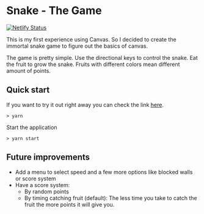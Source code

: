 # Snake - The Game

[![Netlify Status](https://api.netlify.com/api/v1/badges/24e6b0ff-f5ab-4d1c-a786-ff6bf019e0a1/deploy-status)](https://app.netlify.com/sites/snake-the-game/deploys)

This is my first experience using Canvas. So I decided to create the immortal snake game to figure out the basics of canvas.

The game is pretty simple. Use the directional keys to control the snake. Eat the fruit to grow the snake. Fruits with different colors mean different amount of points.

## Quick start

If you want to try it out right away you can check the link [here](https://snake-the-game.netlify.com/).

```
> yarn
```

Start the application

```
> yarn start
```

## Future improvements

- Add a menu to select speed and a few more options like blocked walls or score system
- Have a score system:
  - By random points
  - By timing catching fruit (default): The less time you take to catch the fruit the more points it will give you.
